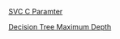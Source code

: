 [SVC C Paramter](notebooks/svc_c_param.ipynb)

[Decision Tree Maximum Depth](decision_tree_depth.ipynb)

